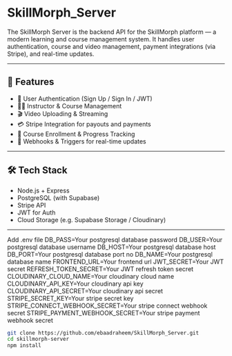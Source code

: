 # SkillMorph_Server

The SkillMorph Server is the backend API for the SkillMorph platform — a modern learning and course management system. It handles user authentication, course and video management, payment integrations (via Stripe), and real-time updates.

---

## 🚀 Features

- 🔐 User Authentication (Sign Up / Sign In / JWT)
- 🧑‍🏫 Instructor & Course Management
- 🎬 Video Uploading & Streaming
- 💳 Stripe Integration for payouts and payments
- 🧾 Course Enrollment & Progress Tracking
- 🔁 Webhooks & Triggers for real-time updates

---

## 🛠 Tech Stack

- Node.js + Express
- PostgreSQL (with Supabase)
- Stripe API
- JWT for Auth
- Cloud Storage (e.g. Supabase Storage / Cloudinary)

---
Add .env file 
DB_PASS=Your postgresql database password 
DB_USER=Your postgresql database username 
DB_HOST=Your postgresql database host 
DB_PORT=Your postgresql database port no 
DB_NAME=Your postgresql database name 
FRONTEND_URL=Your frontend url
JWT_SECRET=Your JWT secret 
REFRESH_TOKEN_SECRET=Your JWT refresh token secret
CLOUDINARY_CLOUD_NAME=Your cloudinary cloud name
CLOUDINARY_API_KEY=Your cloudinary api key
CLOUDINARY_API_SECRET=Your cloudinary api secret
STRIPE_SECRET_KEY=Your stripe secret key
STRIPE_CONNECT_WEBHOOK_SECRET=Your stripe connect webhook secret
STRIPE_PAYMENT_WEBHOOK_SECRET=Your stripe payment webhook secret 

```bash
git clone https://github.com/ebaadraheem/SkillMorph_Server.git
cd skillmorph-server
npm install
